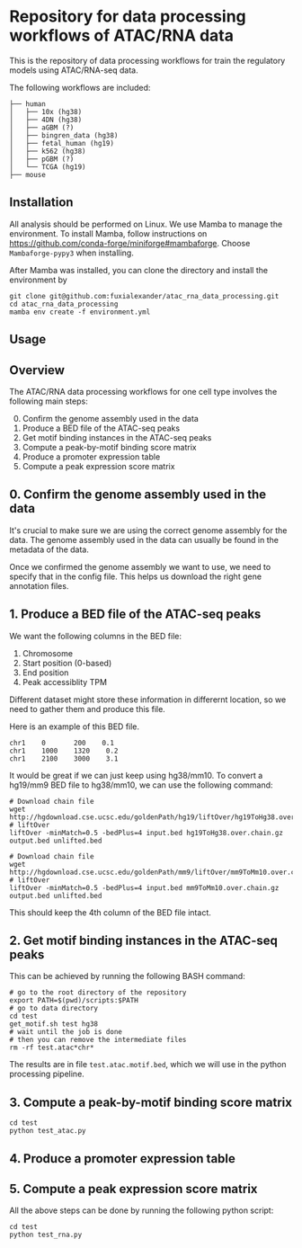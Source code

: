 # Repository for data processing workflows of ATAC/RNA data
This is the repository of data processing workflows for train the regulatory models using ATAC/RNA-seq data.

The following workflows are included:

```{text}
├── human
│   ├── 10x (hg38)
│   ├── 4DN (hg38)
│   ├── aGBM (?)
│   ├── bingren_data (hg38)
│   ├── fetal_human (hg19)
│   ├── k562 (hg38)
│   ├── pGBM (?)
│   └── TCGA (hg19)
├── mouse
```

## Installation

All analysis should be performed on Linux. We use Mamba to manage the environment. To install Mamba, follow instructions on https://github.com/conda-forge/miniforge#mambaforge. Choose `Mambaforge-pypy3` when installing.

After Mamba was installed, you can clone the directory and install the environment by

```{bash}
git clone git@github.com:fuxialexander/atac_rna_data_processing.git
cd atac_rna_data_processing
mamba env create -f environment.yml
```

## Usage


## Overview

The ATAC/RNA data processing workflows for one cell type involves the following main steps:

0. Confirm the genome assembly used in the data
1. Produce a BED file of the ATAC-seq peaks
2. Get motif binding instances in the ATAC-seq peaks
3. Compute a peak-by-motif binding score matrix
4. Produce a promoter expression table
5. Compute a peak expression score matrix

## 0. Confirm the genome assembly used in the data

It's crucial to make sure we are using the correct genome assembly for the data. The genome assembly used in the data can usually be found in the metadata of the data.

Once we confirmed the genome assembly we want to use, we need to specify that in the config file. This helps us download the right gene annotation files.

## 1. Produce a BED file of the ATAC-seq peaks

We want the following columns in the BED file:

1. Chromosome
2. Start position (0-based)
3. End position
4. Peak accessiblity TPM

Different dataset might store these information in differernt location, so we need to gather them and produce this file.

Here is an example of this BED file.

```{text}
chr1    0       200    0.1
chr1    1000    1320    0.2
chr1    2100    3000    3.1
```

It would be great if we can just keep using hg38/mm10. To convert a hg19/mm9 BED file to hg38/mm10, we can use the following command:

```{bash}
# Download chain file
wget http://hgdownload.cse.ucsc.edu/goldenPath/hg19/liftOver/hg19ToHg38.over.chain.gz
# liftOver
liftOver -minMatch=0.5 -bedPlus=4 input.bed hg19ToHg38.over.chain.gz output.bed unlifted.bed

# Download chain file
wget http://hgdownload.cse.ucsc.edu/goldenPath/mm9/liftOver/mm9ToMm10.over.chain.gz
# liftOver
liftOver -minMatch=0.5 -bedPlus=4 input.bed mm9ToMm10.over.chain.gz output.bed unlifted.bed
```

This should keep the 4th column of the BED file intact.

## 2. Get motif binding instances in the ATAC-seq peaks

This can be achieved by running the following BASH command:

```{bash}
# go to the root directory of the repository
export PATH=$(pwd)/scripts:$PATH
# go to data directory
cd test
get_motif.sh test hg38
# wait until the job is done
# then you can remove the intermediate files
rm -rf test.atac*chr*
```

The results are in file `test.atac.motif.bed`, which we will use in the python processing pipeline.

## 3. Compute a peak-by-motif binding score matrix

```{bash}
cd test
python test_atac.py
```

## 4. Produce a promoter expression table

## 5. Compute a peak expression score matrix

All the above steps can be done by running the following python script:

```{bash}
cd test
python test_rna.py
```